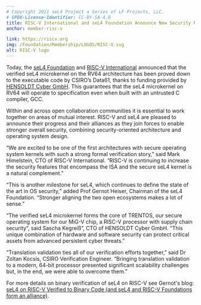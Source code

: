 ```yaml
---
# Copyright 2021 seL4 Project a Series of LF Projects, LLC.
# SPDX-License-Identifier: CC-BY-SA-4.0
title: RISC-V International and seL4 Foundation Announce New Security Milestone
anchor: member-risc-v

link: https://riscv.org
img: /Foundation/Membership/LOGOS/RISC-V.svg
alt: RISC-V logo
---
```


Today, the [seL4 Foundation](../Foundation/) and [RISC-V
International](https://riscv.org) announced that the verified seL4 microkernel
on the RV64 architecture has been proved down to the executable code by CSIRO’s
Data61, thanks to funding provided by [HENSOLDT Cyber
GmbH](https://hensoldt-cyber.com). This guarantees that the seL4 microkernel on
RV64 will operate to specification even when built with an untrusted C compiler,
GCC.

Within and across open collaboration communities it is essential to work
together on areas of mutual interest. RISC-V and seL4 are pleased to announce
their progress and their alliances as they join forces to enable stronger
overall security, combining security-oriented architecture and operating system
design.

“We are excited to be one of the first architectures with secure operating
system kernels with such a strong formal verification story,” said Mark
Himelstein, CTO of RISC-V International. “RISC-V is continuing to increase the
security features that encompass the ISA and the secure seL4 kernel is a natural
complement.”

“This is another milestone for seL4, which continues to define the state of the
art in OS security,” added Prof Gernot Heiser, Chairman of the seL4 Foundation.
“Stronger aligning the two open ecosystems makes a lot of sense.”

“The verified seL4 microkernel forms the core of TRENTOS, our secure operating
system for our MiG-V chip, a RISC-V processor with supply chain security”, said
Sascha Kegreiß”, CTO of HENSOLDT Cyber GmbH. “This unique combination of
hardware and software security can protect critical assets from advanced
persistent cyber threats.”

”Translation validation ties all of our verification efforts together,” said Dr
Zoltan Kocsis, CSIRO Verification Engineer. “Bringing translation validation to
a modern, 64-bit processor presented significant scalability challenges but, in
the end, we were able to overcome them.”

For more details on binary verification of seL4 on RISC-V see Gernot's blog:
[seL4 on RISC-V Verified to Binary Code (and seL4 and RISC-V Foundations form an
alliance)](https://microkerneldude.wordpress.com/2021/05/05/sel4-on-risc-v-verified-to-binary-code/).
